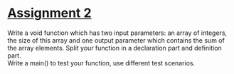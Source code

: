 # <u> Assignment 2 </u>
Write a void function which has two input parameters: an array of integers, the size of this array and
one output parameter which contains the sum of the array elements.
Split your function in a declaration part and definition part. <br>
Write a main() to test your function, use different test scenarios.